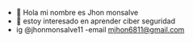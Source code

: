 - 👋 Hola mi nombre es Jhon monsalve 
- 👀 estoy interesado en aprender ciber seguridad 
- ig @jhonmonsalve11
-email mjhon6811@gmail.com
